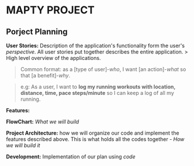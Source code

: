 # MAPTY PROJECT

## Porject Planning

**User Stories:** Description of the application's functionality form the user's _perspective_. All user stories put together describes the entire application. > High level overview of the applications.

> Common format: as a [type of user]-_who_, I want [an action]-_what_ so that [a benefit]-_why_.

> e.g: As a user, I want to **log my running workouts with location, distance, time, pace steps/minute** so I can keep a log of all my running.

**Features:**

**FlowChart:** _What we will build_

**Project Architecture:** how we will organize our code and implement the features described above. This is what holds all the codes together - _How we will build it_

**Development:** Implementation of our plan using _code_
